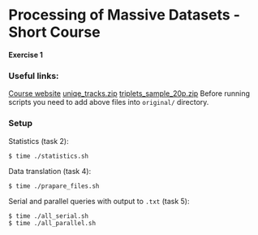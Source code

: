 # Processing of Massive Datasets - Short Course
__Exercise 1__
### Useful links:
[Course website](http://www.cs.put.poznan.pl/kdembczynski/lectures/pmds-sc/)
[uniqe_tracks.zip](http://www.cs.put.poznan.pl/kdembczynski/lectures/data/unique_tracks.zip)
[triplets_sample_20p.zip](http://www.cs.put.poznan.pl/kdembczynski/lectures/data/triplets_sample_20p.zip)
Before running scripts you need to add above files into `original/` directory.
### Setup
Statistics (task 2):
```
$ time ./statistics.sh
```
Data translation (task 4):
```
$ time ./prapare_files.sh
```
Serial and parallel queries with output to `.txt` (task 5):
```
$ time ./all_serial.sh
$ time ./all_parallel.sh
```
